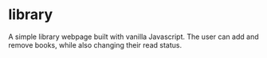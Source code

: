 # library

A simple library webpage built with vanilla Javascript. The user can add and remove books, while also changing their read status.
